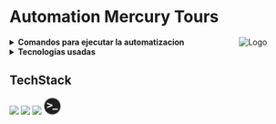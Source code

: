 # Automation Mercury Tours

<img alt="Logo" align="right" src="https://demo.guru99.com/test/newtours/images/logo.gif" width="20%" />


<details>
  <summary><strong>Comandos para ejecutar la automatizacion</strong></summary>

#### Comando para ejecutar la automatización de todo el BVT

    Smoker.bat

#### Comando ejecutar la automatización de todo un feacture en especifico

    cucumber features\browsing.feature
    cucumber features\flights.feature
    cucumber features\register.feature
    cucumber features\sign-on.feature
  
</details>

<details>
    <summary><strong>Tecnologías usadas</strong></summary>

[![Ruby Version](https://img.shields.io/badge/Ruby-v3.0.2.-blue)](https://www.ruby-lang.org/en/)

Un lenguaje de programación dinámico y de código abierto con un enfoque en Sencillez y productividad. Tiene una sintaxis elegante que es Natural de leer y fácil de escribir.

</details>

## TechStack

<code><img height="30" src="https://img1.daumcdn.net/thumb/R800x0/?scode=mtistory2&fname=https:%2F%2Fblog.kakaocdn.net%2Fdn%2FkFjXZ%2FbtqzpG9lZde%2FkvdVKFK7R6g2IQdQkj6XYK%2Fimg.png"></code>
<code><img height="30" src="https://www.trickydefects.com/wp-content/uploads/2018/02/selenium.png"></code>
<code><img height="30" src="https://rebelcapybarastudio.com/wp-content/uploads/2022/09/Logo_web.png"></code>
<code><img height="30" src="https://raw.githubusercontent.com/github/explore/80688e429a7d4ef2fca1e82350fe8e3517d3494d/topics/terminal/terminal.png"></code>
